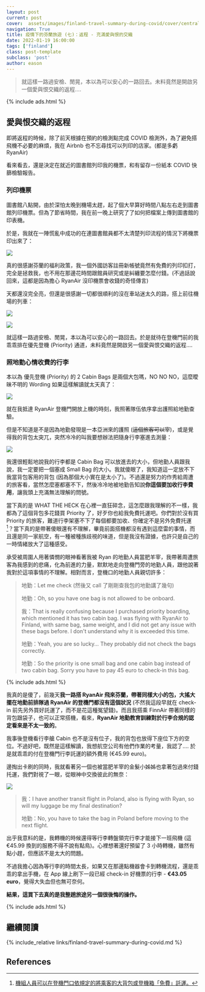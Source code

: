```yaml
---
layout: post
current: post
cover:  assets/images/finland-travel-summary-during-covid/cover/central-station.jpg
navigation: True
title: 疫情下的芬蘭旅遊 (七)：返程 - 充滿愛與恨的交織
date: 2022-01-19 16:00:00
tags: ['finland']
class: post-template
subclass: 'post'
author: eason
---
```


> 就這樣一路過安檢、閒晃，本以為可以安心的一路回去。未料竟然是開啟另一個愛與恨交織的返程....

{% include ads.html %}

## 愛與恨交織的返程

即將返程的時候，除了前天根據在預約的檢測點完成 COVID 檢測外，為了避免搭飛機不必要的麻煩，我在 Airbnb 也不忘尋找可以列印的店家。(都是多虧 RyanAir)

看來看去，還是決定在就近的圖書館列印我的機票，和有留存一份紙本 COVID 快篩檢驗報告。

### 列印機票

圖書館八點開，由於深怕太晚到機場太趕，起了個大早算好時間八點左右走到圖書館列印機票。但為了節省時間，我在前一晚上研究了了如何把檔案上傳到圖書館的印表機。

於是，我就在一陣慌亂中成功的在連圖書館員都不太清楚列印流程的情況下將機票印出來了：

![](assets/images/finland-travel-summary-during-covid/oodi-general-printer.jpg)

真的很感謝芬蘭的福利政策，我一個外國訪客註冊新帳號竟然有免費的列印扣打，完全是拯救我，也不用在那邊花時間跟館員研究或是糾纏要怎麼付錢。(不過話說回來，這都是因為擔心 RyanAir 沒印機票會收錢的奇怪傳言)

天都還沒完全亮，但還是很感謝一切都很順利的沒在車站迷太久的路，搭上前往機場的列車：

![](assets/images/finland-travel-summary-during-covid/train-to-airport-1.jpg)

![](assets/images/finland-travel-summary-during-covid/train-to-airport-2.jpg)

就這樣一路過安檢、閒晃，本以為可以安心的一路回去。於是就待在登機門前的我乖乖排在優先登機 (Priority) 通道，未料竟然是開啟另一個愛與恨交織的返程....

### 照地勤心情收費的行李

本以為 優先登機 (Priority) 的 2 Cabin Bags 是兩個大包嗎，NO NO NO，這麼曖昧不明的 Wording 如果這樣解讀就太天真了：

![](assets/images/finland-travel-summary-during-covid/ryanair-scam-policy.png)

就在我抵達 RyanAir 登機門開放上機的時刻，我照著隊伍依序拿出護照給地勤查驗。

但是不知道是不是因為地勤發現是一本亞洲來的護照 (~~這個旅客可以宰~~)，或是覺得我的背包太突兀，突然冷冷的叫我要想辦法把隨身行李塞進去測量：

![](assets/images/finland-travel-summary-during-covid/ryanair-bag-sample.jpg)

我還很輕鬆地說我的行李都是 Cabin Bag 可以放進去的大小，但地勤人員跟我說，我一定要把一個塞成 Small Bag 的大小。我就傻眼了，我知道這一定放不下我當背包客用的背包 (因為那個大小實在是太小了)。不過還是努力的作秀給周遭的旅客看，當然怎麼塞都塞不下，然後冷冷地被地勤告知說**你這個要加收行李費用**，讓我頭上充滿無法理解的問號。

當下真的是 WHAT THE HECK 在心裡一直狂碎念，這怎麼跟我理解的不一樣，我都為了這個背包多花錢買 Priority 了，好歹你也給我免費托運吧。你們對於沒有買 Priority 的旅客，難道行李架塞不下了每個都要加收、你確定不是另外免費托運[^ryan-free-bag]？當下真的是帶著傻眼還有不理解，畢竟前面搭機都沒有遇到這麼雷的事情，而且還是同一家航空，有一種被種族歧視的味道，但是我沒有證據，也許只是自己的一時情緒放大了這種感受。

承受被周圍人用著憐憫的眼神看著我被 Ryan 的地勤人員當肥羊宰，我帶著周遭旅客為我感到的悲痛，化為前進的力量，默默地走向登機門旁的地勤人員，跟他說著我對於這項事情的不理解。相對而言，登機口的地勤人員親切許多：

> 地勤：Let me check (然後又 call 了剛剛查我包的地勤講了幾句)
>
> 地勤：Oh, so you have one bag is not allowed to be onboard.
>
> 我：That is really confusing because I purchased priority boarding, which mentioned it has two cabin bag. I was flying with RyanAir to Finland, with same bag, same weight, and I did not get any issue with these bags before. I don't understand why it is exceeded this time.
>
> 地勤：Yeah, you are so lucky... They probably did not check the bags correctly.
>
> 地勤：So the priority is one small bag and one cabin bag instead of two cabin bag. Sorry you have to pay 45 euro to check-in this bag.

{% include ads.html %}

我真的是傻了，前幾天**我一路搭 RyanAir 飛來芬蘭，帶著同樣大小的包，大搖大擺在地勤前排隊過 RyanAir 的登機門都沒有這個狀況** (不然我這段早就在 check-in 前先另外買好託運了，而不是花這種冤望錢)。而且我搭乘 FinnAir 帶著同樣的背包跟袋子，也可以正常搭機，看來，**RyanAir 地勤教育訓練對於行李合規的認定看來是不太一致的**。

我事後登機看行李艙 Cabin 也不是沒有位子，我的背包也放得下座位下方的空位。不過好吧，既然是這樣解讀，我想航空公司有他們作業的考量，我認了.... 於是就乖乖的付在登機門行李託運的額外費用 (€45.99 euro)。

邊掏出卡刷的同時，我就看著另一個也被當肥羊宰的金髮小姊姊也拿著包過來付錢托運，我們對視了一眼，從眼神中交換彼此的無奈：

![](assets/images/finland-travel-summary-during-covid/ryan-extra-bag-payment.jpg)

> 我：I have another transit flight in Poland, also is flying with Ryan, so will my luggage be my final destination?
>
> 地勤：No, you have to take the bag in Poland before moving to the next flight.

出乎我意料的是，我轉機的時候還得等行李轉盤領完行李才能接下一班飛機 (這 €45.99 換到的服務不得不說有點鳥)。心裡想著還好預留了 3 小時轉機，雖然有點小趕，但應該不是太大的問題。

不過我擔心因為等行李的時間太長，如果又在那邊點機器會卡到轉機流程，還是乖乖的拿出手機，在 App 線上刷下一段已經 check-in 好機票的行李 - **€43.05 euro**，覺得大失血但也無可奈何。

**結果，這買下去真的是我整趟旅途另一個很後悔的操作。**

{% include ads.html %}

## 繼續閱讀

{% include_relative links/finland-travel-summary-during-covid.md %}

## References

[^ryan-free-bag]: [機組人員可以在登機門口依規定的將乘客的大背包或登機箱「免費」託運。](https://bit.ly/34GLgRB)
